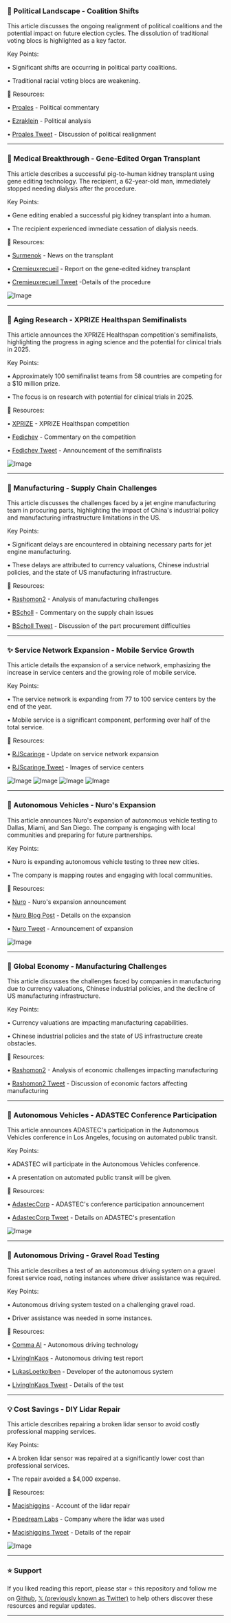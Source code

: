 ### 🤖 Political Landscape - Coalition Shifts

This article discusses the ongoing realignment of political coalitions and the potential impact on future election cycles.  The dissolution of traditional voting blocs is highlighted as a key factor.

Key Points:

• Significant shifts are occurring in political party coalitions.

• Traditional racial voting blocs are weakening.


🔗 Resources:

• [Proales](https://x.com/proales) - Political commentary

• [Ezraklein](https://x.com/ezraklein) - Political analysis

• [Proales Tweet](https://x.com/proales/status/1927055248159338730) - Discussion of political realignment


---

### 🤖 Medical Breakthrough - Gene-Edited Organ Transplant

This article describes a successful pig-to-human kidney transplant using gene editing technology.  The recipient, a 62-year-old man, immediately stopped needing dialysis after the procedure.


Key Points:

• Gene editing enabled a successful pig kidney transplant into a human.

• The recipient experienced immediate cessation of dialysis needs.


🔗 Resources:

• [Surmenok](https://x.com/surmenok) - News on the transplant

• [Cremieuxrecueil](https://x.com/cremieuxrecueil) - Report on the gene-edited kidney transplant

• [Cremieuxrecueil Tweet](https://x.com/cremieuxrecueil/status/1926751272620707965) -Details of the procedure

![Image](https://pbs.twimg.com/media/Gr0uyWbXMAAM8rL?format=jpg&name=small)


---

### 🚀 Aging Research - XPRIZE Healthspan Semifinalists

This article announces the XPRIZE Healthspan competition's semifinalists, highlighting the progress in aging science and the potential for clinical trials in 2025.

Key Points:

• Approximately 100 semifinalist teams from 58 countries are competing for a $10 million prize.

•  The focus is on research with potential for clinical trials in 2025.


🔗 Resources:

• [XPRIZE](https://x.com/XPRIZE) - XPRIZE Healthspan competition

• [Fedichev](https://x.com/fedichev) - Commentary on the competition

• [Fedichev Tweet](https://x.com/fedichev/status/1926994250811473925) - Announcement of the semifinalists

![Image](https://pbs.twimg.com/media/Gr4PDyFWEAApqbW?format=png&name=small)


---

### 🤖 Manufacturing - Supply Chain Challenges

This article discusses the challenges faced by a jet engine manufacturing team in procuring parts, highlighting the impact of China's industrial policy and manufacturing infrastructure limitations in the US.

Key Points:

• Significant delays are encountered in obtaining necessary parts for jet engine manufacturing.

•  These delays are attributed to currency valuations, Chinese industrial policies, and the state of US manufacturing infrastructure.


🔗 Resources:

• [Rashomon2](https://x.com/Rashomon2) - Analysis of manufacturing challenges

• [BScholl](https://x.com/bscholl) - Commentary on the supply chain issues

• [BScholl Tweet](https://x.com/bscholl/status/1926021783267758208) - Discussion of the part procurement difficulties


---

### ✨ Service Network Expansion - Mobile Service Growth

This article details the expansion of a service network, emphasizing the increase in service centers and the growing role of mobile service.

Key Points:

• The service network is expanding from 77 to 100 service centers by the end of the year.

•  Mobile service is a significant component, performing over half of the total service.


🔗 Resources:

• [RJScaringe](https://x.com/RJScaringe) - Update on service network expansion

• [RJScaringe Tweet](https://x.com/RJScaringe/status/1926049798668386364) - Images of service centers

![Image](https://pbs.twimg.com/media/Grq0CskW4AA4EpP?format=jpg&name=360x360)
![Image](https://pbs.twimg.com/media/Grq0CtEXoAEIDXv?format=jpg&name=360x360)
![Image](https://pbs.twimg.com/media/Grq0Cv8WkAEJs92?format=jpg&name=360x360)
![Image](https://pbs.twimg.com/media/Grq0Cs2W0AAn7No?format=jpg&name=360x360)


---

### 🚀 Autonomous Vehicles - Nuro's Expansion

This article announces Nuro's expansion of autonomous vehicle testing to Dallas, Miami, and San Diego.  The company is engaging with local communities and preparing for future partnerships.

Key Points:

• Nuro is expanding autonomous vehicle testing to three new cities.

• The company is mapping routes and engaging with local communities.


🔗 Resources:

• [Nuro](https://x.com/nuro) - Nuro's expansion announcement

• [Nuro Blog Post](https://nuro.ai/blogs/paving-the-way-for-autonomy-in-dallas-miami-and-san-diego) - Details on the expansion

• [Nuro Tweet](https://x.com/nuro/status/1925729800821367240) - Announcement of expansion

![Image](https://pbs.twimg.com/media/GrmQbaVXYAA0eWN?format=jpg&name=small)


---

### 🤖 Global Economy - Manufacturing Challenges

This article discusses the challenges faced by companies in manufacturing due to currency valuations, Chinese industrial policies, and the decline of US manufacturing infrastructure.

Key Points:

• Currency valuations are impacting manufacturing capabilities.

• Chinese industrial policies and the state of US infrastructure create obstacles.



🔗 Resources:

• [Rashomon2](https://x.com/Rashomon2) - Analysis of economic challenges impacting manufacturing

• [Rashomon2 Tweet](https://x.com/Rashomon2/status/1925579021682987507) - Discussion of economic factors affecting manufacturing


---

### 🤖 Autonomous Vehicles - ADASTEC Conference Participation

This article announces ADASTEC's participation in the Autonomous Vehicles conference in Los Angeles, focusing on automated public transit.

Key Points:

• ADASTEC will participate in the Autonomous Vehicles conference.

•  A presentation on automated public transit will be given.


🔗 Resources:

• [AdastecCorp](https://x.com/AdastecCorp) - ADASTEC's conference participation announcement

• [AdastecCorp Tweet](https://x.com/AdastecCorp/status/1925578111401247091) - Details on ADASTEC's presentation

![Image](https://pbs.twimg.com/media/GrkHDwiWsAAQkuz?format=jpg&name=small)


---

### 🤖 Autonomous Driving - Gravel Road Testing

This article describes a test of an autonomous driving system on a gravel forest service road, noting instances where driver assistance was required.

Key Points:

• Autonomous driving system tested on a challenging gravel road.

• Driver assistance was needed in some instances.


🔗 Resources:

• [Comma AI](https://x.com/comma_ai) - Autonomous driving technology

• [LivingInKaos](https://x.com/LivingInKaos) - Autonomous driving test report

• [LukasLoetkolben](https://x.com/LukasLoetkolben) - Developer of the autonomous system

• [LivingInKaos Tweet](https://x.com/LivingInKaos/status/1925287947819274437) - Details of the test


---

### 💡 Cost Savings - DIY Lidar Repair

This article describes repairing a broken lidar sensor to avoid costly professional mapping services.

Key Points:

• A broken lidar sensor was repaired at a significantly lower cost than professional services.

•  The repair avoided a $4,000 expense.


🔗 Resources:

• [Macjshiggins](https://x.com/macjshiggins) - Account of the lidar repair

• [Pipedream Labs](https://x.com/pipedream_labs) - Company where the lidar was used

• [Macjshiggins Tweet](https://x.com/macjshiggins/status/1924957976952979776) - Details of the repair

![Image](https://pbs.twimg.com/amplify_video_thumb/1924947872769789952/img/7mNkzgjOdiwCty-V.jpg)


---

### ⭐️ Support

If you liked reading this report, please star ⭐️ this repository and follow me on [Github](https://github.com/Drix10), [𝕏 (previously known as Twitter)](https://x.com/DRIX_10_) to help others discover these resources and regular updates.

---